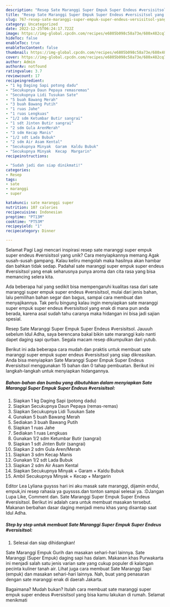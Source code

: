 ```yaml
---
description: "Resep Sate Maranggi Super Empuk Super Endeus #versisitsol yang Lezat, Lezat"
title: "Resep Sate Maranggi Super Empuk Super Endeus #versisitsol yang Lezat, Lezat"
slug: 767-resep-sate-maranggi-super-empuk-super-endeus-versisitsol-yang-lezat-lezat
category: Uncategorized
date: 2022-12-25T06:24:17.722Z
image: https://img-global.cpcdn.com/recipes/e6805b098c58a73e/680x482cq70/sate-maranggi-super-empuk-super-endeus-versisitsol-foto-resep-utama.jpg
hideToc: false
enableToc: true
enableTocContent: false
thumbnail: https://img-global.cpcdn.com/recipes/e6805b098c58a73e/680x482cq70/sate-maranggi-super-empuk-super-endeus-versisitsol-foto-resep-utama.jpg
cover: https://img-global.cpcdn.com/recipes/e6805b098c58a73e/680x482cq70/sate-maranggi-super-empuk-super-endeus-versisitsol-foto-resep-utama.jpg
author: Admin
authorAv: notfound
ratingvalue: 3.7
reviewcount: 17
recipeingredient:
- "1 kg Daging Sapi potong dadu"
- "Secukupnya Daun Pepaya remasremas"
- "Secukupnya Lidi Tusukan Sate"
- "5 buah Bawang Merah"
- "3 buah Bawang Putih"
- "1 ruas Jahe"
- "1 ruas Lengkuas"
- "1/2 sdm Ketumbar Butir sangrai"
- "1 sdt Jinten Butir sangrai"
- "2 sdm Gula ArenMerah"
- "3 sdm Kecap Manis"
- "1/2 sdt Lada Bubuk"
- "2 sdm Air Asam Kental"
- "Secukupnya Minyak  Garam  Kaldu Bubuk"
- "Secukupnya Minyak  Kecap  Margarin"
recipeinstructions:

- "Sudah jadi dan siap dinikmati!"
categories:
- Resep
tags:
- sate
- maranggi
- super

katakunci: sate maranggi super 
nutrition: 107 calories
recipecuisine: Indonesian
preptime: "PT13M"
cooktime: "PT53M"
recipeyield: "1"
recipecategory: Dinner

---
```



Selamat Pagi Lagi mencari inspirasi resep sate maranggi super empuk super endeus #versisitsol yang unik? Cara menyiapkannya memang Agak susah-susah gampang. Kalau keliru mengolah maka hasilnya akan hambar dan bahkan tidak sedap. Padahal sate maranggi super empuk super endeus #versisitsol yang enak seharusnya punya aroma dan cita rasa yang bisa memancing selera kita.


Ada beberapa hal yang sedikit bisa mempengaruhi kualitas rasa dari sate maranggi super empuk super endeus #versisitsol, mulai dari jenis bahan, lalu pemilihan bahan segar dan bagus, sampai cara membuat dan menyajikannya. Tak perlu bingung kalau ingin menyiapkan sate maranggi super empuk super endeus #versisitsol yang enak di mana pun anda berada, karena asal sudah tahu caranya maka hidangan ini bisa jadi sajian spesial.

Resep Sate Maranggi Super Empuk Super Endeus #versisitsol. Jauuuh sebelum Idul Adha, saya berencana bakal bikin sate maranggi kalo nanti dapet daging sapi qurban. Segala macam resep dikumpulkan dari yutub.


Berikut ini ada beberapa cara mudah dan praktis untuk membuat sate maranggi super empuk super endeus #versisitsol yang siap dikreasikan. Anda bisa menyiapkan Sate Maranggi Super Empuk Super Endeus #versisitsol menggunakan 15 bahan dan 0 tahap pembuatan. Berikut ini langkah-langkah untuk menyiapkan hidangannya.

<!--inarticleads1-->

##### Bahan-bahan dan bumbu yang dibutuhkan dalam menyiapkan Sate Maranggi Super Empuk Super Endeus #versisitsol:

1. Siapkan 1 kg Daging Sapi (potong dadu)
1. Siapkan Secukupnya Daun Pepaya (remas-remas)
1. Siapkan Secukupnya Lidi Tusukan Sate
1. Gunakan 5 buah Bawang Merah
1. Sediakan 3 buah Bawang Putih
1. Siapkan 1 ruas Jahe
1. Sediakan 1 ruas Lengkuas
1. Gunakan 1/2 sdm Ketumbar Butir (sangrai)
1. Siapkan 1 sdt Jinten Butir (sangrai)
1. Siapkan 2 sdm Gula Aren/Merah
1. Siapkan 3 sdm Kecap Manis
1. Gunakan 1/2 sdt Lada Bubuk
1. Siapkan 2 sdm Air Asam Kental
1. Siapkan Secukupnya Minyak + Garam + Kaldu Bubuk
1. Ambil Secukupnya Minyak + Kecap + Margarin


Editor Lea Lyliana guysss hari ini aku masak sate maranggi, dijamin endul, empuk,ini resep rahasia ya guyssss.dan tonton sampai selesai ya. :DJangan Lupa Like, Comment dan. Sate Maranggi Super Empuk Super Endeus #versisitsol. Berikut ini adalah cara untuk membuat masakan tersebut. Makanan berbahan dasar daging menjadi menu khas yang disantap saat Idul Adha. 

<!--inarticleads2-->

##### Step by step untuk membuat Sate Maranggi Super Empuk Super Endeus #versisitsol:


1. Selesai dan siap dihidangkan!

Sate Maranggi Empuk Gurih dan masakan sehari-hari lainnya. Sate Maranggi (Super Empuk) daging sapi has dalam. Makanan khas Purwakarta ini menjadi salah satu jenis varian sate yang cukup populer di kalangan pecinta kuliner tanah air. Lihat juga cara membuat Sate Maranggi Sapi (empuk) dan masakan sehari-hari lainnya. Nah, buat yang penasaran dengan sate maranggi enak di daerah Jakarta. 

Bagaimana? Mudah bukan? Itulah cara membuat sate maranggi super empuk super endeus #versisitsol yang bisa kamu lakukan di rumah. Selamat menikmati

